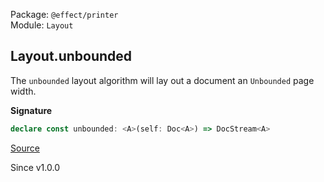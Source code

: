 Package: `@effect/printer`<br />
Module: `Layout`<br />

## Layout.unbounded

The `unbounded` layout algorithm will lay out a document an `Unbounded`
page width.

**Signature**

```ts
declare const unbounded: <A>(self: Doc<A>) => DocStream<A>
```

[Source](https://github.com/Effect-TS/effect/tree/main/packages/printer/src/Layout.ts#L267)

Since v1.0.0